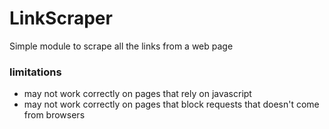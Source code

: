# LinkScraper

Simple module to scrape all the links from a web page

### limitations

- may not work correctly on pages that rely on javascript
- may not work correctly on pages that block requests that doesn't come from browsers